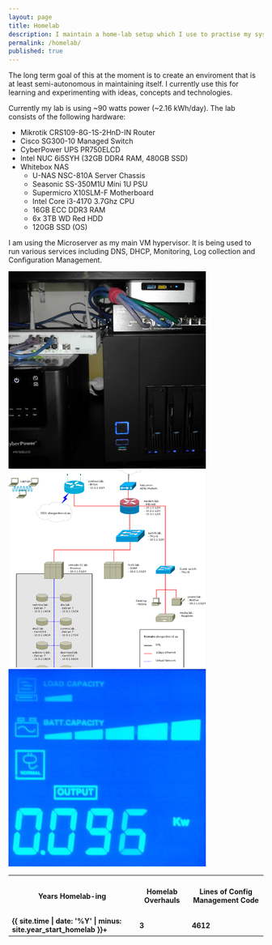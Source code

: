 ```yaml
---
layout: page
title: Homelab
description: I maintain a home-lab setup which I use to practise my sysadmin skills.
permalink: /homelab/
published: true
---
```


The long term goal of this at the moment is to create an enviroment that is at least semi-autonomous in maintaining itself. I currently use this for learning and experimenting with ideas, concepts and technologies.

Currently my lab is using ~90 watts power (~2.16 kWh/day). The lab consists of the following hardware:

* Mikrotik CRS109-8G-1S-2HnD-IN Router
* Cisco SG300-10 Managed Switch
* CyberPower UPS PR750ELCD
* Intel NUC 6i5SYH (32GB DDR4 RAM, 480GB SSD)
* Whitebox NAS
  * U-NAS NSC-810A Server Chassis
  * Seasonic SS-350M1U Mini 1U PSU
  * Supermicro X10SLM-F Motherboard
  * Intel Core i3-4170 3.7Ghz CPU
  * 16GB ECC DDR3 RAM
  * 6x 3TB WD Red HDD
  * 120GB SSD (OS)

I am using the Microserver as my main VM hypervisor. It is being used to run various services including DNS, DHCP, Monitoring, Log collection and Configuration Management.

<section>
    <div class="box alt">
        <div class="row uniform 50%">
            <div class="4u">
                <span class="image fit">
                    <a data-lightbox="homelab" data-title="Homelab Servers" href="/assets/images/homelab/closeup.jpg">
                        <img src="/assets/images/homelab/closeup-thumb.jpg" alt="Homelab Servers" />
                    </a>
                </span>
            </div>
            <div class="4u">
                <span class="image fit">
                    <a data-lightbox="homelab" data-title="Network Map" href="/assets/images/homelab/map.png">
                        <img src="/assets/images/homelab/map-thumb.png" alt="Network Map" />
                    </a>
                </span>
            </div>
            <div class="4u">
                <span class="image fit">
                    <a data-lightbox="homelab" data-title="Power Usage" href="/assets/images/homelab/power.jpg">
                        <img src="/assets/images/homelab/power-thumb.jpg" alt="Power Usage" />
                    </a>
                </span>
            </div>
        </div>
    </div>
</section>

<div class="table-wrapper">
<table class="table-centre">
  <thread>
    <tr>
      <th><h4>Years Homelab-ing</h4></th>
      <th><h4>Homelab Overhauls</h4></th>
      <th><h4>Lines of Config Management Code</h4></th>
    </tr>
  </thread>
  <tr>
    <td><strong>{{ site.time | date: '%Y' | minus: site.year_start_homelab }}+</strong></td>
    <td><strong>3</strong></td>
    <td><strong>4612</strong></td>
  </tr>
</table>
</div>
